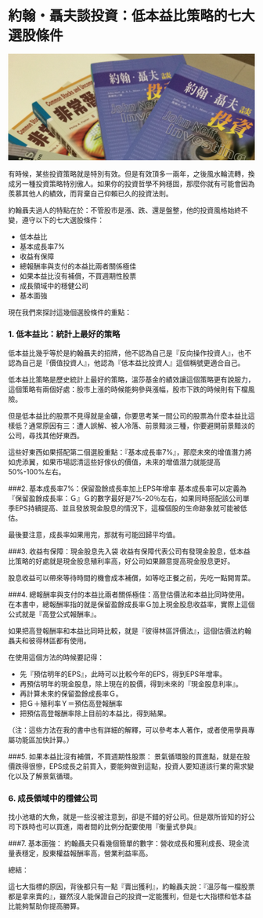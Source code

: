 # 約翰・聶夫談投資：低本益比策略的七大選股條件

![](./images/e8-9e-a2-e5-b9-95-e5-bf-ab-e7-85-a7-2015-06-16-e4-b8-8a-e5-8d-881-59-14.png)


有時候，某些投資策略就是特別有效。但是有效頂多一兩年，之後風水輪流轉，換成另一種投資策略特別傲人。如果你的投資哲學不夠穩固，那麼你就有可能會因為羨慕其他人的績效，而背棄自己仰賴已久的投資法則。

   約翰聶夫過人的特點在於：不管股市是漲、跌、還是盤整，他的投資風格始終不變，遵守以下的七大選股條件：

- 低本益比
- 基本成長率7%
- 收益有保障
- 總報酬率與支付的本益比兩者關係極佳
- 如果本益比沒有補償，不買週期性股票
- 成長領域中的穩健公司
- 基本面強

現在我們來探討這幾個選股條件的重點：


### 1. 低本益比：統計上最好的策略
低本益比幾乎等於是約翰聶夫的招牌，他不認為自己是『反向操作投資人』，也不認為自己是『價值投資人』，他認為『低本益比投資人』這個稱號更適合自己。

低本益比策略是歷史統計上最好的策略，溫莎基金的績效讓這個策略更有說服力，這個策略有兩個好處：股市上漲的時候能夠參與漲幅，股市下跌的時候則有下檔風險。

但是低本益比的股票不見得就是金礦，你要思考某一間公司的股票為什麼本益比這樣低？通常原因有三：遭人誤解、被人冷落、前景黯淡三種，你要避開前景黯淡的公司，尋找其他好東西。

這些好東西如果搭配第二個選股重點：『基本成長率7%』，那麼未來的增值潛力將如虎添翼，如果市場認清這些好傢伙的價值，未來的增值潛力就能提高50%-100%左右。

###2. 基本成長率7%：保留盈餘成長率加上EPS年增率
基本成長率可以定義為『保留盈餘成長率：Ｇ』Ｇ的數字最好是7%-20％左右，如果同時搭配該公司單季EPS持續提高、並且發放現金股息的情況下，這檔個股的生命跡象就可能被低估。

最後要注意，成長率如果用完，那就有可能回歸平均值。

###3. 收益有保障：現金股息先入袋
收益有保障代表公司有發現金股息，低本益比策略的好處就是現金股息殖利率高，好公司如果願意提高現金股息更好。

股息收益可以帶來等待時間的機會成本補償，如等吃正餐之前，先吃一點開胃菜。

###4. 總報酬率與支付的本益比兩者關係極佳：高登估價法和本益比同時使用。
在本書中，總報酬率指的就是保留盈餘成長率Ｇ加上現金股息收益率，實際上這個公式就是『高登公式報酬率』。

如果把高登報酬率和本益比同時比較，就是『彼得林區評價法』，這個估價法約翰聶夫和彼得林區都有使用。

在使用這個方法的時候要記得：

- 先『預估明年的EPS』，此時可以比較今年的EPS，得到EPS年增率。
- 再預估明年的現金股息，除上現在的股價，得到未來的『現金股息利率』。
- 再計算未來的保留盈餘成長率Ｇ。
- 把Ｇ＋殖利率Ｙ＝預估高登報酬率
- 把預估高登報酬率除上目前的本益比，得到結果。

（注：這些方法在我的書中也有詳細的解釋，可以參考本人著作，或者使用學員專屬功能區加快計算。）

###5. 如果本益比沒有補償，不買週期性股票：
景氣循環股的買進點，就是在股價跌得很慘，EPS成長之前買入，要能夠做到這點，投資人要知道該行業的需求變化以及了解景氣循環。

### 6. 成長領域中的穩健公司
找小池塘的大魚，就是一些沒被注意到，卻是不錯的好公司。但是眾所皆知的好公司下跌時也可以買進，兩者間的比例分配要使用『衡量式參與』

###7. 基本面強：
約翰聶夫只看幾個簡單的數字：營收成長和獲利成長、現金流量表穩定，股東權益報酬率高，營業利益率高。

總結：

這七大指標的原因，背後都只有一點『賣出獲利』，約翰聶夫說：『溫莎每一檔股票都是拿來賣的』，雖然沒人能保證自己的投資一定能獲利，但是七大指標和低本益比能夠幫助你提高勝算。
